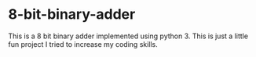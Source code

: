 # 8-bit-binary-adder
This is a 8 bit binary adder implemented using python 3.
This is just a little fun project I tried to increase my coding skills.
